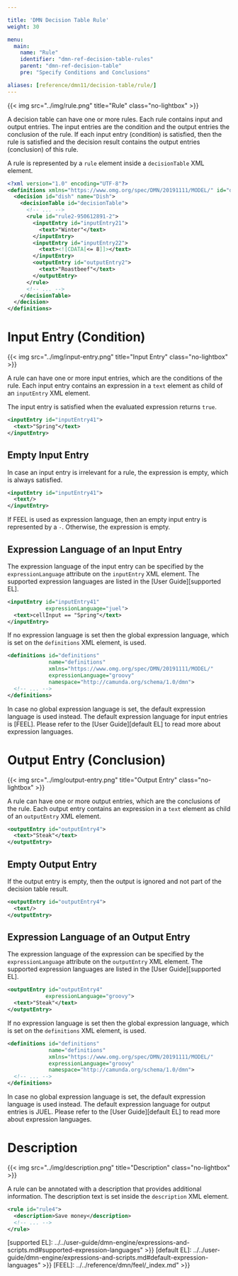 ```yaml
---

title: 'DMN Decision Table Rule'
weight: 30

menu:
  main:
    name: "Rule"
    identifier: "dmn-ref-decision-table-rules"
    parent: "dmn-ref-decision-table"
    pre: "Specify Conditions and Conclusions"

aliases: [reference/dmn11/decision-table/rule/]
---
```


{{< img src="../img/rule.png" title="Rule" class="no-lightbox" >}}

A decision table can have one or more rules. Each rule contains input and
output entries. The input entries are the condition and the output entries the
conclusion of the rule. If each input entry (condition) is satisfied, then the
rule is satisfied and the decision result contains the output entries
(conclusion) of this rule.

A rule is represented by a `rule` element inside a `decisionTable` XML element.

```xml
<?xml version="1.0" encoding="UTF-8"?>
<definitions xmlns="https://www.omg.org/spec/DMN/20191111/MODEL/" id="definitions" name="definitions" namespace="http://camunda.org/schema/1.0/dmn">
  <decision id="dish" name="Dish">
    <decisionTable id="decisionTable">
      <!-- ... -->
      <rule id="rule2-950612891-2">
        <inputEntry id="inputEntry21">
          <text>"Winter"</text>
        </inputEntry>
        <inputEntry id="inputEntry22">
          <text><![CDATA[<= 8]]></text>
        </inputEntry>
        <outputEntry id="outputEntry2">
          <text>"Roastbeef"</text>
        </outputEntry>
      </rule>
      <!-- ... -->
    </decisionTable>
  </decision>
</definitions>
```

# Input Entry (Condition)

{{< img src="../img/input-entry.png" title="Input Entry" class="no-lightbox" >}}

A rule can have one or more input entries, which are the conditions of the rule.
Each input entry contains an expression in a `text` element as child of an
`inputEntry` XML element.

The input entry is satisfied when the evaluated expression returns `true`.

```xml
<inputEntry id="inputEntry41">
  <text>"Spring"</text>
</inputEntry>
```

## Empty Input Entry

In case an input entry is irrelevant for a rule, the expression is empty, which
is always satisfied.

```xml
<inputEntry id="inputEntry41">
  <text/>
</inputEntry>
```

If FEEL is used as expression language, then an empty input entry is represented
by a `-`. Otherwise, the expression is empty.

## Expression Language of an Input Entry

The expression language of the input entry can be specified by the
`expressionLanguage` attribute on the `inputEntry` XML element. The supported
expression languages are listed in the [User Guide][supported EL].

```xml
<inputEntry id="inputEntry41"
            expressionLanguage="juel">
  <text>cellInput == "Spring"</text>
</inputEntry>
```

If no expression language is set then the global expression 
language, which is set on the `definitions` XML element, is used.

```xml
<definitions id="definitions"
             name="definitions"
             xmlns="https://www.omg.org/spec/DMN/20191111/MODEL/"
             expressionLanguage="groovy"
             namespace="http://camunda.org/schema/1.0/dmn">
  <!-- ... -->
</definitions>
```

In case no global expression language is set, the default expression language
is used instead. The default expression language for input entries is [FEEL].
Please refer to the [User Guide][default EL] to read more about expression
languages.


# Output Entry (Conclusion)

{{< img src="../img/output-entry.png" title="Output Entry" class="no-lightbox" >}}

A rule can have one or more output entries, which are the conclusions of the
rule. Each output entry contains an expression in a `text` element as child of
an `outputEntry` XML element.

```xml
<outputEntry id="outputEntry4">
  <text>"Steak"</text>
</outputEntry>
```

## Empty Output Entry

If the output entry is empty, then the output is ignored and not part of the
decision table result.

```xml
<outputEntry id="outputEntry4">
  <text/>
</outputEntry>
```

## Expression Language of an Output Entry

The expression language of the expression can be specified by the
`expressionLanguage` attribute on the `outputEntry` XML element. The supported
expression languages are listed in the [User Guide][supported EL].

```xml
<outputEntry id="outputEntry4"
            expressionLanguage="groovy">
  <text>"Steak"</text>
</outputEntry>
```

If no expression language is set then the global expression 
language, which is set on the `definitions` XML element, is used.

```xml
<definitions id="definitions"
             name="definitions"
             xmlns="https://www.omg.org/spec/DMN/20191111/MODEL/"
             expressionLanguage="groovy"
             namespace="http://camunda.org/schema/1.0/dmn">
  <!-- ... -->
</definitions>
```

In case no global expression language is set, the default expression language
is used instead. The default expression language for output entries is JUEL.
Please refer to the [User Guide][default EL] to read more about expression
languages.

# Description

{{< img src="../img/description.png" title="Description" class="no-lightbox" >}}

A rule can be annotated with a description that provides additional
information. The description text is set inside the `description` XML element.

```xml
<rule id="rule4">
  <description>Save money</description>
  <!-- ... -->
</rule>
```


[supported EL]: ../../user-guide/dmn-engine/expressions-and-scripts.md#supported-expression-languages" >}}
[default EL]: ../../user-guide/dmn-engine/expressions-and-scripts.md#default-expression-languages" >}}
[FEEL]: ../../reference/dmn/feel/_index.md" >}}
